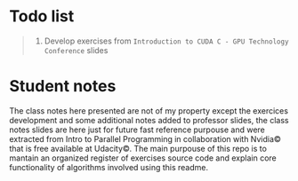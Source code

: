 # Todo list
> 1) Develop exercises from `Introduction to CUDA C - GPU Technology Conference` slides

# Student notes

The class notes here presented are not of my property except the exercices development and some additional notes added to professor slides, the class notes slides are here just for future fast reference purpouse and were extracted from Intro to Parallel Programming in collaboration with Nvidia© that is free available at Udacity©.
The main purpouse of this repo is to mantain an organized register of exercises source code and explain core functionality of algorithms involved using this readme.